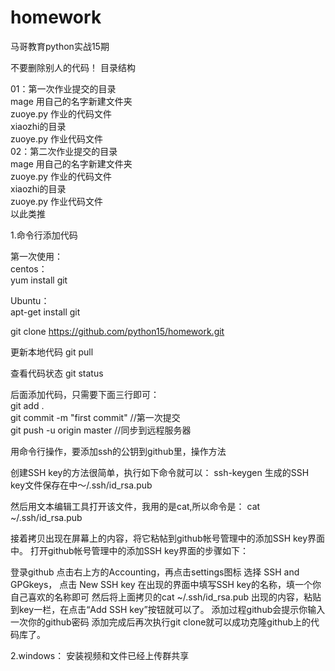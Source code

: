 # homework

马哥教育python实战15期

不要删除别人的代码！ 目录结构
                     
01：第一次作业提交的目录         
    mage 用自己的名字新建文件夹             
          zuoye.py 作业的代码文件            
    xiaozhi的目录          
           zuoye.py 作业代码文件       
02：第二次作业提交的目录     
  mage 用自己的名字新建文件夹          
      zuoye.py 作业的代码文件                     
  xiaozhi的目录              
      zuoye.py 作业代码文件             
 以此类推


1.命令行添加代码

第一次使用：         
centos：       
  yum install git       
  
  
Ubuntu：       
  apt-get install git
  
git clone https://github.com/python15/homework.git

更新本地代码 git pull

查看代码状态 git status

后面添加代码，只需要下面三行即可：     
  git add .     
  git commit -m "first commit" //第一次提交      
  git push -u origin master //同步到远程服务器      

用命令行操作，要添加ssh的公钥到github里，操作方法

创建SSH key的方法很简单，执行如下命令就可以： ssh-keygen 生成的SSH key文件保存在中～/.ssh/id_rsa.pub

然后用文本编辑工具打开该文件，我用的是cat,所以命令是： cat ~/.ssh/id_rsa.pub

接着拷贝出现在屏幕上的内容，将它粘帖到github帐号管理中的添加SSH key界面中。 打开github帐号管理中的添加SSH key界面的步骤如下：

登录github 点击右上方的Accounting，再点击settings图标 选择 SSH and GPGkeys， 点击 New SSH key 在出现的界面中填写SSH key的名称，填一个你自己喜欢的名称即可 然后将上面拷贝的cat ~/.ssh/id_rsa.pub 出现的内容，粘贴到key一栏，在点击“Add SSH key”按钮就可以了。 添加过程github会提示你输入一次你的github密码 添加完成后再次执行git clone就可以成功克隆github上的代码库了。

2.windows：
安装视频和文件已经上传群共享
